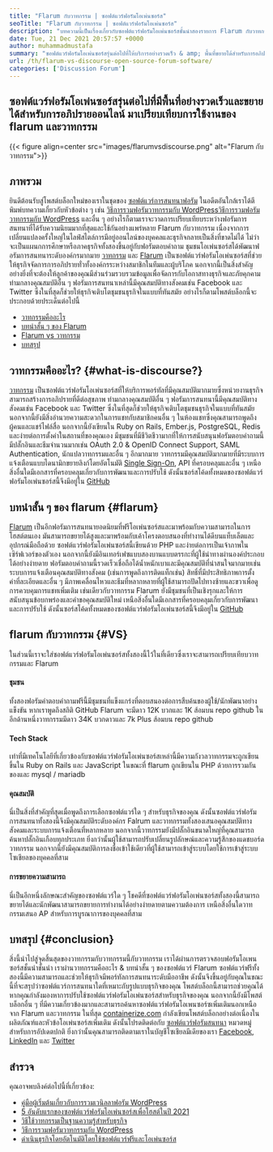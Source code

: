```yaml
---
title: "Flarum กับวาทกรรม | ซอฟต์แวร์ฟอรัมโอเพ่นซอร์ส" 
seoTitle: "Flarum กับวาทกรรม | ซอฟต์แวร์ฟอรัมโอเพ่นซอร์ส" 
description: "บทความนี้เป็นเรื่องเกี่ยวกับซอฟต์แวร์ฟอรัมโอเพ่นซอร์สชั้นนำสองรายการ Flarum กับวาทกรรม ซอฟต์แวร์ทั้งสองเป็นโฮสต์ตนเองและนำเสนอฟีเจอร์ฟอรัมที่ทันสมัยสำหรับการอภิปราย" 
date: Tue, 21 Dec 2021 20:57:57 +0000
author: muhammadmustafa
summary: "ซอฟต์แวร์ฟอรัมโอเพ่นซอร์สรุ่นต่อไปที่ให้บริการอย่างรวดเร็ว & amp; พื้นที่ขยายได้สำหรับการอภิปรายออนไลน์ มาเปรียบเทียบการใช้งานของ flarum และวาทกรรม" 
url: /th/flarum-vs-discourse-open-source-forum-software/
categories: ['Discussion Forum']
---
```


## ซอฟต์แวร์ฟอรัมโอเพ่นซอร์สรุ่นต่อไปที่มีพื้นที่อย่างรวดเร็วและขยายได้สำหรับการอภิปรายออนไลน์ มาเปรียบเทียบการใช้งานของ flarum และวาทกรรม

{{< figure align=center src="images/flarumvsdiscourse.png" alt="Flarum กับวาทกรรม">}}


## ภาพรวม
ยินดีต้อนรับสู่โพสต์บล็อกใหม่ของเราในชุดของ [ซอฟต์แวร์การสนทนาฟอรัม][1] ในอดีตอันใกล้เราได้ตีพิมพ์บทความเกี่ยวกับหัวข้อต่าง ๆ เช่น [วิธีการรวมฟอรัมวาทกรรมกับ WordPress][2][วิธีการรวมฟอรัมวาทกรรมกับ WordPress][2] และอื่น ๆ อย่างไรก็ตามเราจะวาดการเปรียบเทียบระหว่างฟอรัมการสนทนาที่ได้รับความนิยมมากที่สุดและใช้กันอย่างแพร่หลาย Flarum กับวาทกรรม เนื่องจากการเปลี่ยนแปลงครั้งใหญ่ในไลฟ์สไตล์การมีอยู่ออนไลน์ของบุคคลและธุรกิจกลายเป็นสิ่งที่ขาดไม่ได้ ไม่ว่าจะเป็นแผนกการศึกษาหรือภาคธุรกิจทั้งสองขึ้นอยู่กับฟอรัมตอบคำถาม
ชุมชนโอเพ่นซอร์สได้พัฒนาฟอรัมการสนทนาระดับองค์กรมากมาย [วาทกรรม][3] และ [Flarum][4] เป็นซอฟต์แวร์ฟอรัมโอเพ่นซอร์สที่ช่วยให้ธุรกิจจัดการการอภิปรายทั่วทั้งองค์กรระหว่างสมาชิกในทีมและผู้บริโภค นอกจากนี้เป็นสิ่งสำคัญอย่างยิ่งที่จะต้องให้ลูกค้าของคุณมีส่วนร่วมรวบรวมข้อมูลเพื่อจัดการกับโอกาสทางธุรกิจและภัยคุกคาม ท่ามกลางคุณสมบัติอื่น ๆ ฟอรัมการสนทนาเหล่านี้มีคุณสมบัติทางสังคมเช่น Facebook และ Twitter ซึ่งในที่สุดก็ช่วยให้ธุรกิจเติบโตชุมชนธุรกิจในแบบที่ทันสมัย อย่างไรก็ตามโพสต์บล็อกนี้จะประกอบด้วยประเด็นต่อไปนี้
  * [วาทกรรมคืออะไร][5]
  * [บทนำสั้น ๆ ของ Flarum][6]
  * [Flarum vs วาทกรรม][7]
  * [บทสรุป][8]

## วาทกรรมคืออะไร?   {#what-is-discourse?}
[วาทกรรม][3] เป็นซอฟต์แวร์ฟอรัมโอเพ่นซอร์สที่ให้บริการพอร์ทัลที่มีคุณสมบัติมากมายซึ่งหน่วยงานธุรกิจสามารถสร้างการอภิปรายที่ดีต่อสุขภาพ ท่ามกลางคุณสมบัติอื่น ๆ ฟอรัมการสนทนานี้มีคุณสมบัติทางสังคมเช่น Facebook และ Twitter ซึ่งในที่สุดก็ช่วยให้ธุรกิจเติบโตชุมชนธุรกิจในแบบที่ทันสมัย นอกจากนี้ยังมีสิ่งอำนวยความสะดวกในการแชทกับสมาชิกคนอื่น ๆ ในห้องแชทซึ่งคุณสามารถพูดถึงผู้คนและแชร์ไฟล์สื่อ นอกจากนี้ยังเขียนใน Ruby on Rails, Ember.js, PostgreSQL, Redis และง่ายต่อการตั้งค่าในสถานที่ของคุณเอง
มีชุมชนที่มีชีวิตชีวามากที่ให้การสนับสนุนฟอรัมตอบคำถามนี้ มีปลั๊กอินและธีมจำนวนมากเช่น OAuth 2.0 & OpenID Connect Support, SAML Authentication, นักแปลวาทกรรมและอื่น ๆ อีกมากมาย วาทกรรมมีคุณสมบัติมากมายที่มีระบบการแจ้งเตือนแบบไดนามิกขยายลิงก์โดยอัตโนมัติ [Single Sign-On][9], API ที่ครอบคลุมและอื่น ๆ เหนือสิ่งอื่นใดมีเอกสารที่ครอบคลุมเกี่ยวกับการพัฒนาและการปรับใช้ ดังนั้นซอร์สโค้ดทั้งหมดของซอฟต์แวร์ฟอรัมโอเพ่นซอร์สนี้จึงมีอยู่ใน [GitHub][10]

## บทนำสั้น ๆ ของ flarum   {#flarum}
[Flarum][4] เป็นอีกฟอรัมการสนทนายอดนิยมที่ฟรีโอเพ่นซอร์สและมาพร้อมกับความสามารถในการโฮสต์ตนเอง มันสามารถขยายได้สูงและมาพร้อมกับเค้าโครงตอบสนองที่ทำงานได้ดีบนแท็บเล็ตและอุปกรณ์มือถือด้วย ซอฟต์แวร์ฟอรัมโอเพ่นซอร์สนี้เขียนด้วย PHP และง่ายต่อการเป็นเจ้าภาพในเซิร์ฟเวอร์ของตัวเอง นอกจากนี้ยังมีอินเทอร์เฟซแบบสองบานแบบตรรกะที่ผู้ใช้นำทางผ่านองค์ประกอบได้อย่างง่ายดาย
ฟอรัมตอบคำถามนี้รวดเร็วเชื่อถือได้น้ำหนักเบาและมีคุณสมบัติที่น่าสนใจมากมายเช่นระบบการแจ้งเตือนคุณสมบัติทางสังคม (เช่นการพูดถึงการติดแท็กเช่น) สิทธิ์ที่มีประสิทธิภาพการตั้งค่าที่ละเอียดและอื่น ๆ มีภาพเคลื่อนไหวและธีมที่หลากหลายที่ผู้ใช้สามารถปัดไปทางซ้ายและขวาเพื่อดูการควบคุมการแชทเพิ่มเติม เช่นเดียวกับวาทกรรม Flarum ยังมีชุมชนที่เป็นเชิงรุกและให้การสนับสนุนข้อบกพร่องและคำขอคุณสมบัติใหม่ เหนือสิ่งอื่นใดมีเอกสารที่ครอบคลุมเกี่ยวกับการพัฒนาและการปรับใช้ ดังนั้นซอร์สโค้ดทั้งหมดของซอฟต์แวร์ฟอรัมโอเพ่นซอร์สนี้จึงมีอยู่ใน [GitHub][10]

## flarum กับวาทกรรม   {#VS}
ในส่วนนี้เราจะใส่ซอฟต์แวร์ฟอรัมโอเพ่นซอร์สทั้งสองนี้ไว้ในที่เดียวซึ่งเราจะสามารถเปรียบเทียบวาทกรรมและ Flarum

#### ชุมชน
ทั้งสองฟอรัมคำตอบคำถามฟรีนี้มีชุมชนที่แข็งแกร่งที่ตอบสนองต่อการสืบค้นของผู้ใช้/นักพัฒนาอย่างแข็งขัน หากเราพูดถึงสถิติ GitHub Flarum จะมีดาว 12K บวกและ 1K ส้อมบน repo github ในอีกด้านหนึ่งวาทกรรมมีดาว 34K บวกดาวและ 7k Plus ส้อมบน repo github

#### Tech Stack
เท่าที่มีเทคโนโลยีที่เกี่ยวข้องกับซอฟต์แวร์ฟอรัมโอเพ่นซอร์สเหล่านี้มีความกังวลวาทกรรมจะถูกเขียนขึ้นใน Ruby on Rails และ JavaScript ในขณะที่ flarum ถูกเขียนใน PHP ด้วยการรวมกันของและ mysql / mariadb

#### **คุณสมบัติ**
นี่เป็นสิ่งที่สำคัญที่สุดเมื่อพูดถึงการเลือกซอฟต์แวร์ใด ๆ สำหรับธุรกิจของคุณ ดังนั้นซอฟต์แวร์ฟอรัมการสนทนาทั้งสองนี้จึงมีคุณสมบัติระดับองค์กร Falrum และวาทกรรมทั้งสองเสนอคุณสมบัติทางสังคมและระบบการแจ้งเตือนที่หลากหลาย นอกจากนี้วาทกรรมยังมีปลั๊กอินขนาดใหญ่ที่คุณสามารถค้นหาปลั๊กอินเกือบทุกประเภท ยิ่งกว่านั้นผู้ใช้สามารถปรับเปลี่ยนรูปลักษณ์และความรู้สึกของแดชบอร์ดวาทกรรม นอกจากนี้ยังมีคุณสมบัติการลงชื่อเข้าใช้เดียวที่ผู้ใช้สามารถเข้าสู่ระบบโดยใช้การเข้าสู่ระบบโซเชียลของบุคคลที่สาม

#### การขยายความสามารถ
นี่เป็นอีกหนึ่งลักษณะสำคัญของซอฟต์แวร์ใด ๆ โชคดีที่ซอฟต์แวร์ฟอรัมโอเพ่นซอร์สทั้งสองนี้สามารถขยายได้และนักพัฒนาสามารถขยายการทำงานได้อย่างง่ายดายตามความต้องการ เหนือสิ่งอื่นใดวาทกรรมเสนอ AP สำหรับการบูรณาการของบุคคลที่สาม

## บทสรุป   {#conclusion}
สิ่งนี้นำไปสู่จุดสิ้นสุดของวาทกรรมกับวาทกรรมนี้กับวาทกรรม เราได้ผ่านการตรวจสอบฟอรัมโอเพนซอร์สชั้นนำชั้นนำ เราผ่านวาทกรรมคืออะไร & บทนำสั้น ๆ ของซอฟต์แวร์ Flarum ซอฟต์แวร์ฟรีทั้งสองนี้มีความสามารถและช่วยให้ธุรกิจมีพอร์ทัลการสนทนาระดับมืออาชีพ ดังนั้นจึงขึ้นอยู่กับคุณในขณะนี้ที่จะสรุปว่าซอฟต์แวร์การสนทนาใดที่เหมาะกับรูปแบบธุรกิจของคุณ โพสต์บล็อกนี้สามารถช่วยคุณได้หากคุณกำลังมองหาการปรับใช้ซอฟต์แวร์ฟอรัมโอเพ่นซอร์สสำหรับธุรกิจของคุณ นอกจากนี้ยังมีโพสต์บล็อกอื่น ๆ ที่มีความเกี่ยวข้องมากและสามารถค้นหาซอฟต์แวร์ฟอรัมโอเพนซอร์ซเพิ่มเติมนอกเหนือจาก Flarum และวาทกรรม
ในที่สุด [containerize.com][11] กำลังเขียนโพสต์บล็อกอย่างต่อเนื่องในผลิตภัณฑ์และหัวข้อโอเพ่นซอร์สเพิ่มเติม ดังนั้นโปรดติดต่อกับ [][12][ซอฟต์แวร์ฟอรัมสนทนา][1] หมวดหมู่สำหรับการอัปเดตปกติ ยิ่งกว่านั้นคุณสามารถติดตามเราในบัญชีโซเชียลมีเดียของเรา [Facebook][13], [LinkedIn][14] และ [Twitter][15]

## สำรวจ
คุณอาจพบลิงค์ต่อไปนี้ที่เกี่ยวข้อง:
  * [คู่มือผู้เริ่มต้นเกี่ยวกับการรวมเวนิลลาฟอรัม WordPress][16]
  * [5 อันดับแรกของซอฟต์แวร์ฟอรัมโอเพ่นซอร์สเพื่อโฮสต์ในปี 2021][17]
  * [วิธีใช้วาทกรรมเป็นฐานความรู้สำหรับธุรกิจ][18]
  * [วิธีการรวมฟอรัมวาทกรรมกับ WordPress][2]
  * [ดำเนินธุรกิจโดยอัตโนมัติโดยใช้ซอฟต์แวร์ฟรีและโอเพ่นซอร์ส][19]

  
[1]: https://products.containerize.com/discussion-forum/
[2]: https://blog.containerize.com/blogging/how-to-integrate-discourse-forum-with-wordpress/
[3]: https://products.containerize.com/discussion-forum/discourse/
[4]: https://products.containerize.com/discussion-forum/flarum/
[5]: #What-is-Discourse?
[6]: #flarum
[7]: #vs
[8]: #Conclusion
[9]: https://products.containerize.com/single-sign-on/
[10]: https://github.com/discourse/discourse
[11]: https://www.containerize.com/
[12]: https://products.containerize.com/video-editing-software
[13]: https://web.facebook.com/containerize
[14]: https://www.linkedin.com/company/containerize/
[15]: https://twitter.com/containerize_co
[16]: https://blog.containerize.com/blogging/how-to-a-install-plugin-in-wordpress-vanilla-forum/
[17]: https://blog.containerize.com/discussion-forum/top-5-free-open-source-discussion-forum-software-in-2021/
[18]: https://blog.containerize.com/discussion-forum/how-to-use-discourse-as-a-knowledge-base/
[19]: https://blog.containerize.com/blogging/automate-business-operations-using-open-source-software/
